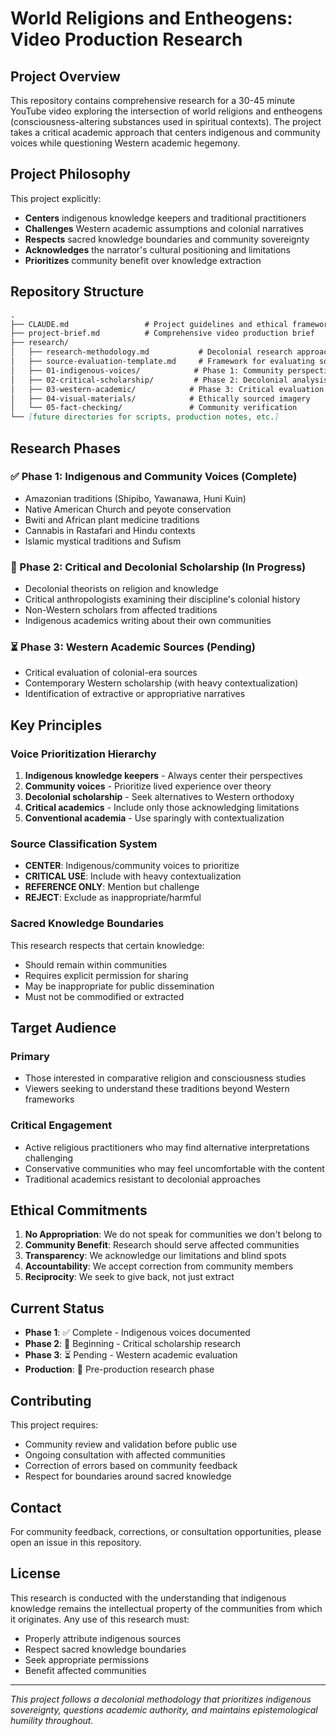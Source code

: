 # World Religions and Entheogens: Video Production Research

## Project Overview

This repository contains comprehensive research for a 30-45 minute YouTube video exploring the intersection of world religions and entheogens (consciousness-altering substances used in spiritual contexts). The project takes a critical academic approach that centers indigenous and community voices while questioning Western academic hegemony.

## Project Philosophy

This project explicitly:

- **Centers** indigenous knowledge keepers and traditional practitioners
- **Challenges** Western academic assumptions and colonial narratives  
- **Respects** sacred knowledge boundaries and community sovereignty
- **Acknowledges** the narrator's cultural positioning and limitations
- **Prioritizes** community benefit over knowledge extraction

## Repository Structure

```markdown
.
├── CLAUDE.md                 # Project guidelines and ethical framework
├── project-brief.md          # Comprehensive video production brief
├── research/
│   ├── research-methodology.md           # Decolonial research approach
│   ├── source-evaluation-template.md     # Framework for evaluating sources
│   ├── 01-indigenous-voices/            # Phase 1: Community perspectives
│   ├── 02-critical-scholarship/         # Phase 2: Decolonial analysis
│   ├── 03-western-academic/            # Phase 3: Critical evaluation
│   ├── 04-visual-materials/            # Ethically sourced imagery
│   └── 05-fact-checking/               # Community verification
└── [future directories for scripts, production notes, etc.]
```

## Research Phases

### ✅ Phase 1: Indigenous and Community Voices (Complete)

- Amazonian traditions (Shipibo, Yawanawa, Huni Kuin)
- Native American Church and peyote conservation
- Bwiti and African plant medicine traditions
- Cannabis in Rastafari and Hindu contexts
- Islamic mystical traditions and Sufism

### 🔄 Phase 2: Critical and Decolonial Scholarship (In Progress)

- Decolonial theorists on religion and knowledge
- Critical anthropologists examining their discipline's colonial history
- Non-Western scholars from affected traditions
- Indigenous academics writing about their own communities

### ⏳ Phase 3: Western Academic Sources (Pending)

- Critical evaluation of colonial-era sources
- Contemporary Western scholarship (with heavy contextualization)
- Identification of extractive or appropriative narratives

## Key Principles

### Voice Prioritization Hierarchy

1. **Indigenous knowledge keepers** - Always center their perspectives
2. **Community voices** - Prioritize lived experience over theory
3. **Decolonial scholarship** - Seek alternatives to Western orthodoxy
4. **Critical academics** - Include only those acknowledging limitations
5. **Conventional academia** - Use sparingly with contextualization

### Source Classification System

- **CENTER**: Indigenous/community voices to prioritize
- **CRITICAL USE**: Include with heavy contextualization
- **REFERENCE ONLY**: Mention but challenge
- **REJECT**: Exclude as inappropriate/harmful

### Sacred Knowledge Boundaries

This research respects that certain knowledge:

- Should remain within communities
- Requires explicit permission for sharing
- May be inappropriate for public dissemination
- Must not be commodified or extracted

## Target Audience

### Primary

- Those interested in comparative religion and consciousness studies
- Viewers seeking to understand these traditions beyond Western frameworks

### Critical Engagement

- Active religious practitioners who may find alternative interpretations challenging
- Conservative communities who may feel uncomfortable with the content
- Traditional academics resistant to decolonial approaches

## Ethical Commitments

1. **No Appropriation**: We do not speak for communities we don't belong to
2. **Community Benefit**: Research should serve affected communities
3. **Transparency**: We acknowledge our limitations and blind spots
4. **Accountability**: We accept correction from community members
5. **Reciprocity**: We seek to give back, not just extract

## Current Status

- **Phase 1**: ✅ Complete - Indigenous voices documented
- **Phase 2**: 🔄 Beginning - Critical scholarship research
- **Phase 3**: ⏳ Pending - Western academic evaluation
- **Production**: 📝 Pre-production research phase

## Contributing

This project requires:

- Community review and validation before public use
- Ongoing consultation with affected communities
- Correction of errors based on community feedback
- Respect for boundaries around sacred knowledge

## Contact

For community feedback, corrections, or consultation opportunities, please open an issue in this repository.

## License

This research is conducted with the understanding that indigenous knowledge remains the intellectual property of the communities from which it originates. Any use of this research must:

- Properly attribute indigenous sources
- Respect sacred knowledge boundaries
- Seek appropriate permissions
- Benefit affected communities

---

*This project follows a decolonial methodology that prioritizes indigenous sovereignty, questions academic authority, and maintains epistemological humility throughout.*
